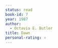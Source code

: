```yaml
---
status: read
book-id: 7
year: 1987
author:
  - Octavia E. Butler
title: Dawn
personal-rating: ⭐
---
```

